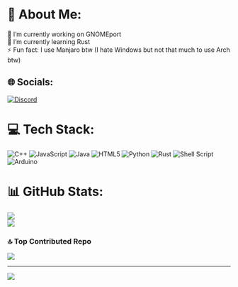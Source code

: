 # 💫 About Me:
🔭 I’m currently working on GNOMEport<br>🌱 I’m currently learning Rust<br>⚡ Fun fact: I use Manjaro btw (I hate Windows but not that much to use Arch btw)


## 🌐 Socials:
[![Discord](https://img.shields.io/badge/Discord-%237289DA.svg?logo=discord&logoColor=white)](https://discord.gg/https://discord.sadyn.it) 

# 💻 Tech Stack:
![C++](https://img.shields.io/badge/c++-%2300599C.svg?style=for-the-badge&logo=c%2B%2B&logoColor=white) ![JavaScript](https://img.shields.io/badge/javascript-%23323330.svg?style=for-the-badge&logo=javascript&logoColor=%23F7DF1E) ![Java](https://img.shields.io/badge/java-%23ED8B00.svg?style=for-the-badge&logo=openjdk&logoColor=white) ![HTML5](https://img.shields.io/badge/html5-%23E34F26.svg?style=for-the-badge&logo=html5&logoColor=white) ![Python](https://img.shields.io/badge/python-3670A0?style=for-the-badge&logo=python&logoColor=ffdd54) ![Rust](https://img.shields.io/badge/rust-%23000000.svg?style=for-the-badge&logo=rust&logoColor=white) ![Shell Script](https://img.shields.io/badge/shell_script-%23121011.svg?style=for-the-badge&logo=gnu-bash&logoColor=white) ![Arduino](https://img.shields.io/badge/-Arduino-00979D?style=for-the-badge&logo=Arduino&logoColor=white)
# 📊 GitHub Stats:
![](https://github-readme-stats.vercel.app/api?username=m0squdev&theme=dark&hide_border=true&include_all_commits=true&count_private=true)<br/>
![](https://github-readme-streak-stats.herokuapp.com/?user=m0squdev&theme=dark&hide_border=true)<br/>

### 🔝 Top Contributed Repo
![](https://github-contributor-stats.vercel.app/api?username=m0squdev&limit=5&theme=dark&combine_all_yearly_contributions=true)

---
[![](https://visitcount.itsvg.in/api?id=m0squdev&icon=0&color=0)](https://visitcount.itsvg.in)
